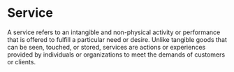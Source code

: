 # Service

A service refers to an intangible and non-physical activity or performance that is offered to fulfill a particular need or desire. Unlike tangible goods that can be seen, touched, or stored, services are actions or experiences provided by individuals or organizations to meet the demands of customers or clients.